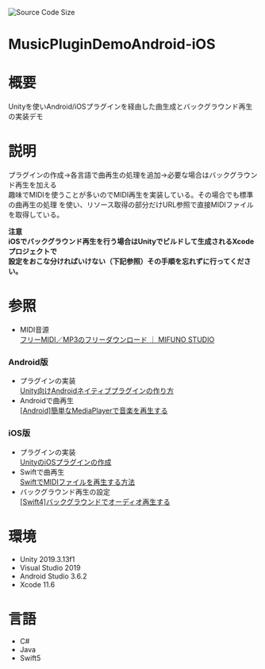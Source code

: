 ![Source Code Size](https://img.shields.io/github/languages/code-size/HasegawaTakatune/MusicPluginDemoAndroid-iOS)  
  
# MusicPluginDemoAndroid-iOS  
  
# 概要  
 Unityを使いAndroid/iOSプラグインを経由した曲生成とバックグラウンド再生の実装デモ  

# 説明  
 プラグインの作成→各言語で曲再生の処理を追加→必要な場合はバックグラウンド再生を加える  
 趣味でMIDIを使うことが多いのでMIDI再生を実装している。その場合でも標準の曲再生の処理
 を使い、リソース取得の部分だけURL参照で直接MIDIファイルを取得している。  
   
 **注意  
 iOSでバックグラウンド再生を行う場合はUnityでビルドして生成されるXcodeプロジェクトで  
 設定をおこな分ければいけない（下記参照）その手順を忘れずに行ってください。**  
  
# 参照  
- MIDI音源  
[フリーMIDI／MP3のフリーダウンロード ｜ MIFUNO STUDIO](http://www.mifunostudio.com/freemidimp3/)  
  
### Android版  
- プラグインの実装  
[Unity向けAndroidネイティブプラグインの作り方](https://gaprot.jp/2020/03/30/unity-android-native-plugin/)  
- Androidで曲再生  
[[Android]簡単なMediaPlayerで音楽を再生する](https://akira-watson.com/android/audio-player.html)  
  
### iOS版  
- プラグインの実装  
[UnityのiOSプラグインの作成](https://note.com/npaka/n/nc6236cde60c1)  
- Swiftで曲再生  
[SwiftでMIDIファイルを再生する方法](https://develop.hateblo.jp/entry/swift-midi-player)  
- バックグラウンド再生の設定  
[[Swift4]バックグラウンドでオーディオ再生する](https://qiita.com/kenny_J_7/items/936d91151149868618a8)  
  
# 環境  
- Unity 2019.3.13f1  
- Visual Studio 2019  
- Android Studio 3.6.2  
- Xcode 11.6  
  
# 言語  
- C#  
- Java  
- Swift5  
